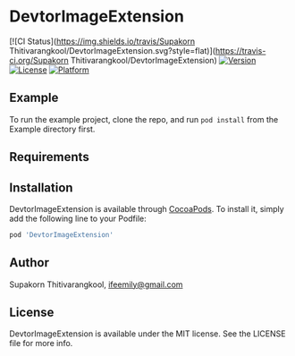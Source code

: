 # DevtorImageExtension

[![CI Status](https://img.shields.io/travis/Supakorn Thitivarangkool/DevtorImageExtension.svg?style=flat)](https://travis-ci.org/Supakorn Thitivarangkool/DevtorImageExtension)
[![Version](https://img.shields.io/cocoapods/v/DevtorImageExtension.svg?style=flat)](https://cocoapods.org/pods/DevtorImageExtension)
[![License](https://img.shields.io/cocoapods/l/DevtorImageExtension.svg?style=flat)](https://cocoapods.org/pods/DevtorImageExtension)
[![Platform](https://img.shields.io/cocoapods/p/DevtorImageExtension.svg?style=flat)](https://cocoapods.org/pods/DevtorImageExtension)

## Example

To run the example project, clone the repo, and run `pod install` from the Example directory first.

## Requirements

## Installation

DevtorImageExtension is available through [CocoaPods](https://cocoapods.org). To install
it, simply add the following line to your Podfile:

```ruby
pod 'DevtorImageExtension'
```

## Author

Supakorn Thitivarangkool, ifeemily@gmail.com

## License

DevtorImageExtension is available under the MIT license. See the LICENSE file for more info.
